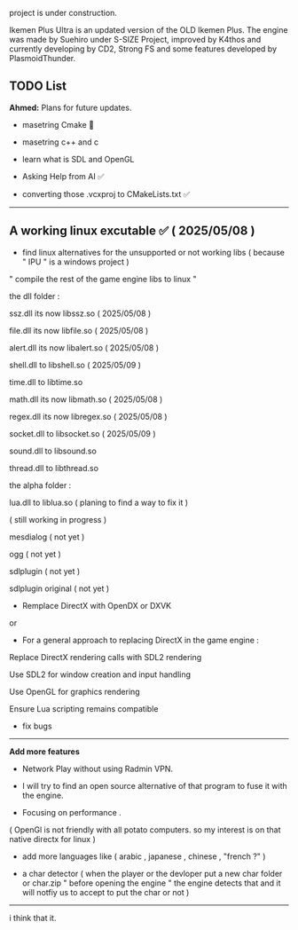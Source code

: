 project is under construction.

Ikemen Plus Ultra is an updated version of the OLD Ikemen Plus. The engine was made by Suehiro under S-SIZE Project, improved by K4thos and currently developing by CD2, Strong FS and some features developed by PlasmoidThunder.

## TODO List

**Ahmed:** Plans for future updates.

- masetring Cmake 🚫

- masetring c++ and c

- learn what is SDL and OpenGL

- Asking Help from AI ✅

- converting those .vcxproj to CMakeLists.txt ✅

------------


**A working linux excutable**  ✅ ( 2025/05/08 )
------------

- find linux alternatives for the unsupported or not working libs ( because " IPU " is a windows project )

" compile the rest of the game engine libs to linux "

the dll folder :

ssz.dll its now libssz.so ( 2025/05/08 )

file.dll its now libfile.so ( 2025/05/08 )

alert.dll its now libalert.so ( 2025/05/08 )

shell.dll to libshell.so ( 2025/05/09 )

time.dll to libtime.so

math.dll its now libmath.so ( 2025/05/08 )

regex.dll its now libregex.so ( 2025/05/08 )

socket.dll to libsocket.so ( 2025/05/09 )

sound.dll to libsound.so 

thread.dll to libthread.so 

the alpha folder :

lua.dll to liblua.so ( planing to find a way to fix it )

( still working in progress )

mesdialog ( not yet )

ogg ( not yet )

sdlplugin ( not yet )

sdlplugin original ( not yet )


- Remplace DirectX with OpenDX or DXVK 

or

- For a general approach to replacing DirectX in the game engine :

Replace DirectX rendering calls with SDL2 rendering

Use SDL2 for window creation and input handling

Use OpenGL for graphics rendering

Ensure Lua scripting remains compatible

- fix bugs

------------

**Add more features**

- Network Play without using Radmin VPN. 

- I will try to find an open source alternative of that program to fuse it with the engine.

- Focusing on performance .

( OpenGl is not friendly with all potato computers. so my interest is on that native directx for linux )

- add more languages like ( arabic , japanese , chinese , "french ?" )

- a char detector ( when the player or the devloper put a new char folder or char.zip " before opening the engine " the engine detects that and it will notfiy us to accept to put the char or not )

------------


i think that it.









